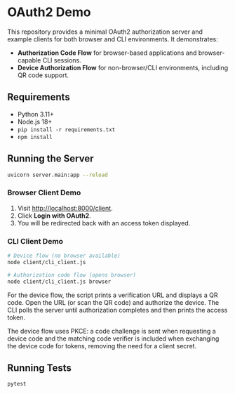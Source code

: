 # OAuth2 Demo

This repository provides a minimal OAuth2 authorization server and example clients for both browser and CLI environments. It demonstrates:

- **Authorization Code Flow** for browser-based applications and browser-capable CLI sessions.
- **Device Authorization Flow** for non-browser/CLI environments, including QR code support.

## Requirements

- Python 3.11+
- Node.js 18+
- `pip install -r requirements.txt`
- `npm install`

## Running the Server

```bash
uvicorn server.main:app --reload
```

### Browser Client Demo

1. Visit [http://localhost:8000/client](http://localhost:8000/client).
2. Click **Login with OAuth2**.
3. You will be redirected back with an access token displayed.

### CLI Client Demo

```bash
# Device flow (no browser available)
node client/cli_client.js

# Authorization code flow (opens browser)
node client/cli_client.js browser
```

For the device flow, the script prints a verification URL and displays a QR code. Open the URL (or scan the QR code) and authorize the device. The CLI polls the server until authorization completes and then prints the access token.

The device flow uses PKCE: a code challenge is sent when requesting a device code and the matching code verifier is included when exchanging the device code for tokens, removing the need for a client secret.
## Running Tests

```bash
pytest
```
